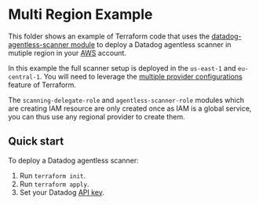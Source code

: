 # Multi Region Example

This folder shows an example of Terraform code that uses the [datadog-agentless-scanner module](https://github.com/Datadog/terraform-module-datadog-agentless-scanner) to deploy a Datadog agentless scanner in mutiple region in your [AWS](https://aws.amazon.com/) account.

In this example the full scanner setup is deployed in the `us-east-1` and `eu-central-1`.
You will need to leverage the [multiple provider configurations](https://developer.hashicorp.com/terraform/language/providers/configuration#alias-multiple-provider-configurations) feature of Terraform.

The `scanning-delegate-role` and `agentless-scanner-role` modules which are creating IAM resource are only created once as IAM is a global service, you can thus use any regional provider to create them.

## Quick start

To deploy a Datadog agentless scanner:

1. Run `terraform init`.
1. Run `terraform apply`.
1. Set your Datadog [API key](https://docs.datadoghq.com/account_management/api-app-keys/).
